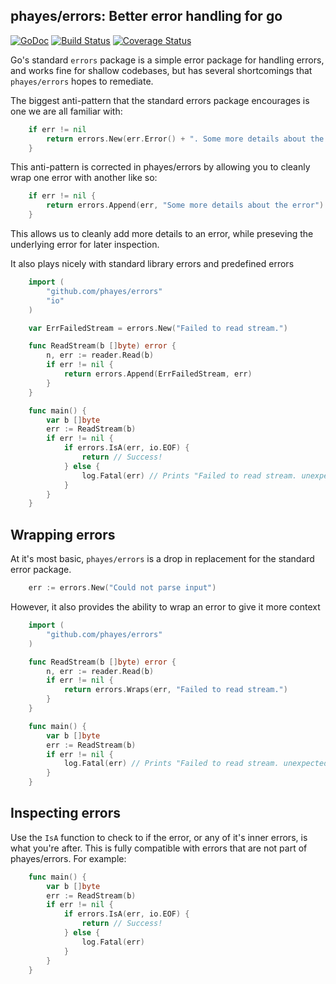 phayes/errors: Better error handling for go
-----------------------------------------------
[![GoDoc](https://godoc.org/github.com/phayes/errors?status.svg)](https://godoc.org/github.com/phayes/errors)
[![Build Status](https://travis-ci.org/phayes/errors.svg?branch=master)](https://travis-ci.org/phayes/errors)
[![Coverage Status](https://coveralls.io/repos/phayes/errors/badge.png?branch=master)](https://coveralls.io/r/phayes/errors)

Go's standard `errors` package is a simple error package for handling errors, and works fine for shallow codebases, but has several shortcomings that `phayes/errors`
hopes to remediate. 

The biggest anti-pattern that the standard errors package encourages is one we are all familiar with:
 
```go
    if err != nil
        return errors.New(err.Error() + ". Some more details about the error")
    }
```

This anti-pattern is corrected in phayes/errors by allowing you to cleanly wrap one error with another like so: 

```go
    if err != nil {
        return errors.Append(err, "Some more details about the error")
    }
```

This allows us to cleanly add more details to an error, while preseving the underlying error for later inspection. 

It also plays nicely with standard library errors and predefined errors

```go
    import (
        "github.com/phayes/errors"
        "io"
    )

    var ErrFailedStream = errors.New("Failed to read stream.")

    func ReadStream(b []byte) error {
        n, err := reader.Read(b)
        if err != nil {
            return errors.Append(ErrFailedStream, err)
        }
    }

    func main() {
        var b []byte
        err := ReadStream(b)
        if err != nil {
            if errors.IsA(err, io.EOF) {
                return // Success!
            } else {
                log.Fatal(err) // Prints "Failed to read stream. unexpected EOF"
            }
        }
    }
```



Wrapping errors
---------------

At it's most basic, `phayes/errors` is a drop in replacement for the standard error package.

```go
    err := errors.New("Could not parse input")
```

However, it also provides the ability to wrap an error to give it more context

```go
    import (
        "github.com/phayes/errors"
    )

    func ReadStream(b []byte) error {
        n, err := reader.Read(b)
        if err != nil {
	        return errors.Wraps(err, "Failed to read stream.")
        }
    }

    func main() {
    	var b []byte
    	err := ReadStream(b)
    	if err != nil {
    		log.Fatal(err) // Prints "Failed to read stream. unexpected EOF"
    	}
    }
```



Inspecting errors
-----------------

Use the `IsA` function to check to if the error, or any of it's inner errors, is what you're after. This is fully compatible with errors that
are not part of phayes/errors. For example:

```go
    func main() {
        var b []byte
        err := ReadStream(b)
        if err != nil {
            if errors.IsA(err, io.EOF) {
                return // Success!
            } else {
                log.Fatal(err)
            }
        }
    }
```


